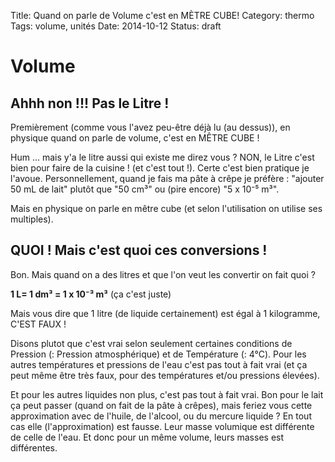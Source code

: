 Title: Quand on parle de Volume c'est en MÈTRE CUBE!
Category: thermo
Tags: volume, unités
Date: 2014-10-12
Status: draft

# Volume

## Ahhh non !!! Pas le Litre ! 

Premièrement (comme vous l'avez peu-être déjà lu (au dessus)), en physique quand on parle de volume, c'est en MÊTRE CUBE !

Hum ... mais y'a le litre aussi qui existe me direz vous ? NON, le Litre c'est bien pour faire de la cuisine ! (et c'est tout !). 
Certe c'est bien pratique je l'avoue. Personnellement, quand je fais ma pâte à crêpe je préfère : "ajouter 50 mL de lait" plutôt que "50 cm³" ou (pire encore) "5 x 10⁻⁵ m³". 

Mais en physique on parle en mêtre cube (et selon l'utilisation on utilise ses multiples). 

## QUOI ! Mais c'est quoi ces conversions !

Bon. Mais quand on a des litres et que l'on veut les convertir on fait quoi ?

**1 L= 1 dm³ = 1 x 10⁻³ m³** (ça c'est juste)

Mais vous dire que 1 litre (de liquide certainement) est égal à 1 kilogramme, C'EST FAUX !

Disons plutot que c'est vrai selon seulement certaines conditions de Pression (: Pression atmosphérique) et de Température (: 4°C). 
Pour les autres températures et pressions de l'eau c'est pas tout à fait vrai (et ça peut même être très faux, pour des températures et/ou pressions élevées). 

Et pour les autres liquides non plus, c'est pas tout à fait vrai. 
Bon pour le lait ça peut passer (quand on fait de la pâte à crêpes), 
mais feriez vous cette approximation avec de l'huile, de l'alcool, ou du mercure liquide ? En tout cas elle (l'approximation) est fausse. Leur masse volumique est différente de celle de l'eau. Et donc pour un même volume, leurs masses est différentes. 